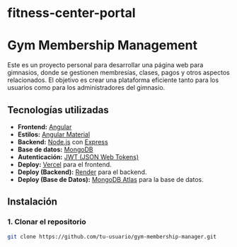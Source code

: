 # fitness-center-portal
# Gym Membership Management

Este es un proyecto personal para desarrollar una página web para gimnasios, donde se gestionen membresías, clases, pagos y otros aspectos relacionados. El objetivo es crear una plataforma eficiente tanto para los usuarios como para los administradores del gimnasio.

## Tecnologías utilizadas

- **Frontend:** [Angular](https://angular.io/) 
- **Estilos:** [Angular Material](https://material.angular.io/) 
- **Backend:** [Node.js](https://nodejs.org/) con [Express](https://expressjs.com/) 
- **Base de datos:** [MongoDB](https://www.mongodb.com/)
- **Autenticación:** [JWT (JSON Web Tokens)](https://jwt.io/)
- **Deploy:** [Vercel](https://vercel.com/) para el frontend.
- **Deploy (Backend):** [Render](https://render.com/) para el backend.
- **Deploy (Base de Datos):** [MongoDB Atlas](https://www.mongodb.com/cloud/atlas) para la base de datos.


## Instalación

### 1. Clonar el repositorio

```bash
git clone https://github.com/tu-usuario/gym-membership-manager.git

